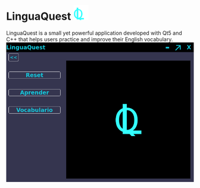 # LinguaQuest <img src="./imagesREADME/logo.png" alt="logo2" width="40" height="40" >
LinguaQuest is a small yet powerful application developed with Qt5 and C++ that helps users practice and improve their English vocabulary.
![Menu](https://github.com/inkih04/LinguaQuest/blob/main/imagesREADME/fotoMenu.png)
